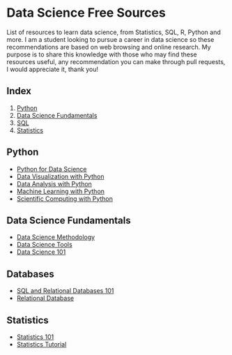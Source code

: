 # Data Science Free Sources
List of resources to learn data science, from Statistics, SQL, R, Python and more.
I am a student looking to pursue a career in data science so these recommendations are based on web browsing and online research. My purpose is to share this knowledge with those who may find these resources useful, any recommendation you can make through pull requests, I would appreciate it, thank you!
## Index   
1. [Python](#id1)
2. [Data Science Fundamentals](#id2)
3. [SQL](#id3)
4. [Statistics](#id4)
## Python <a name="id1"></a>
- [Python for Data Science](https://cognitiveclass.ai/courses/python-for-data-science)
- [Data Visualization with Python](https://cognitiveclass.ai/courses/data-visualization-python)
- [Data Analysis with Python](https://cognitiveclass.ai/courses/course-v1:CognitiveClass+DA0101EN+v2)
- [Machine Learning with Python](https://cognitiveclass.ai/courses/machine-learning-with-python)
- [Scientific Computing with Python](https://www.freecodecamp.org/learn/scientific-computing-with-python/)
## Data Science Fundamentals <a name="id2"></a>
- [Data Science Methodology](https://cognitiveclass.ai/courses/data-science-methodology-2)
- [Data Science Tools](https://cognitiveclass.ai/courses/data-science-hands-open-source-tools-2)
- [Data Science 101](https://cognitiveclass.ai/courses/data-science-101)
## Databases <a name= id3><a/>
- [SQL and Relational Databases 101](https://cognitiveclass.ai/courses/learn-sql-relational-databases)
- [Relational Database](https://www.freecodecamp.org/learn/relational-database/)
## Statistics <a name="id4"><a/>
- [Statistics 101](https://cognitiveclass.ai/courses/statistics-101)
- [Statistics Tutorial](https://www.w3schools.com/statistics/index.php)
